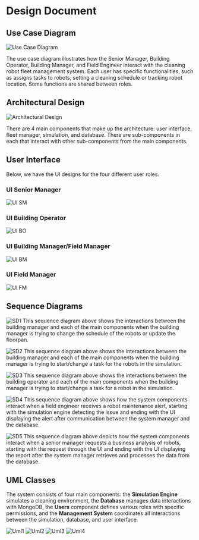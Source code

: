 # Design Document

## Use Case Diagram
![Use Case Diagram](./use_case_diagram/use_case_diagram.png)

The use case diagram illustrates how the Senior Manager, Building Operator, Building Manager, and Field Engineer interact with the cleaning robot fleet management system. Each user has specific functionalities, such as assigns tasks to robots, setting a cleaning schedule or tracking robot location. Some functions are shared between roles.

## Architectural Design
![Architectural Design](./architecture/architecture.png)

There are 4 main components that make up the architecture: user interface, fleet manager, simulation, and database. There are sub-components in each that interact with other sub-components from the main components.

## User Interface
Below, we have the UI designs for the four different user roles.

### UI Senior Manager
![UI SM](./ui_wireframes/SeniorManagerWireframe.png)

### UI Building Operator
![UI BO](./ui_wireframes/building_operator.png)

### UI Building Manager/Field Manager
![UI BM](./ui_wireframes/field_engineer_wireframe.png)

### UI Field Manager
![UI FM](./ui_wireframes/field_engineer_wireframe.png)


## Sequence Diagrams

![SD1](./seq_diagrams/bm1.png)
This sequence diagram above shows the interactions between the building manager and each of the main components when the building manager is trying to change the schedule of the robots or update the floorpan.


![SD2](./seq_diagrams/bm2.png)
This sequence diagram above shows the interactions between the building manager and each of the main components when the building manager is trying to start/change a task for the robots in the simulation.


![SD3](./seq_diagrams/bo.png)
This sequence diagram above shows the interactions between the building operator and each of the main components when the building manager is trying to start/change a task for a robot in the simulation.

![SD4](./seq_diagrams/fe.png)
This sequence diagram above shows how the system components interact when a field engineer receives a robot maintenance alert, starting with the simulation engine detecting the issue and ending with the UI displaying the alert after communication between the system manager and the database.

![SD5](./seq_diagrams/sm.png)
This sequence diagram above depicts how the system components interact when a senior manager requests a business analysis of robots, starting with the request through the UI and ending with the UI displaying the report after the system manager retrieves and processes the data from the database.

## UML Classes
The system consists of four main components: the **Simulation Engine** simulates a cleaning environment, the **Database** manages data interactions with MongoDB, the **Users** component defines various roles with specific permissions, and the **Management System** coordinates all interactions between the simulation, database, and user interface.

![Uml1](./uml_class_diagrams/SimulationEngine.png)
![Uml2](./uml_class_diagrams/Database.png)
![Uml3](./uml_class_diagrams/Users.png)
![Uml4](./uml_class_diagrams/ManagementSystem.png)